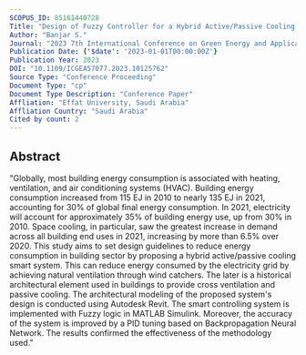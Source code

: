 ```yaml
---
SCOPUS_ID: 85161440728
Title: "Design of Fuzzy Controller for a Hybrid Active/Passive Cooling System in Smart Homes with a Windcatcher"
Author: "Banjar S."
Journal: "2023 7th International Conference on Green Energy and Applications, ICGEA 2023"
Publication Date: {'$date': '2023-01-01T00:00:00Z'}
Publication Year: 2023
DOI: "10.1109/ICGEA57077.2023.10125762"
Source Type: "Conference Proceeding"
Document Type: "cp"
Document Type Description: "Conference Paper"
Affliation: "Effat University, Saudi Arabia"
Affliation Country: "Saudi Arabia"
Cited by count: 2
---
```


## Abstract
"Globally, most building energy consumption is associated with heating, ventilation, and air conditioning systems (HVAC). Building energy consumption increased from 115 EJ in 2010 to nearly 135 EJ in 2021, accounting for 30% of global final energy consumption. In 2021, electricity will account for approximately 35% of building energy use, up from 30% in 2010. Space cooling, in particular, saw the greatest increase in demand across all building end uses in 2021, increasing by more than 6.5% over 2020. This study aims to set design guidelines to reduce energy consumption in building sector by proposing a hybrid active/passive cooling smart system. This can reduce energy consumed by the electricity grid by achieving natural ventilation through wind catchers. The later is a historical architectural element used in buildings to provide cross ventilation and passive cooling. The architectural modeling of the proposed system's design is conducted using Autodesk Revit. The smart controlling system is implemented with Fuzzy logic in MATLAB Simulink. Moreover, the accuracy of the system is improved by a PID tuning based on Backpropagation Neural Network. The results confirmed the effectiveness of the methodology used."
